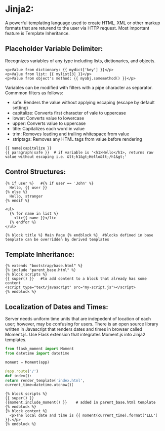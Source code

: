 # Jinja2:
A powerful templating language used to create HTML, XML or other markup formats that are returend to the user via HTTP request. Most important feature is Template Inheritance.

## Placeholder Variable Delimiter:
Recognizes variables of any type including lists, dictionaries, and objects.  
```
<p>Value from dictionary: {{ mydict['key'] }}</p>
<p>Value from list: {{ mylist[3] }}</p>
<p>Value from object's method: {{ myobj.somemethod() }}</p>
```
Variables can be modified with filters with a pipe character as separator. Commmon filters as follows:
- safe: Renders the value without applying escaping (escape by default setting)
- capitalize: Converts first character of vale to uppercase
- lower: Converts value to lowercase
- upper: Converts value to uppercase
- title: Capitalizes each word in value
- trim: Removes leading and trailing whitespace from value
- striptags: Removes any HTML tags from value before rendering
```
{{ name|capitalize }}
{{ paragraph|safe }}  # if variable is '<h1>Hello</h1>, returns raw value without escaping i.e. &lt;h1&gt;Hello&lt;/h1&gt;'
```
## Control Structures:
```
{% if user %}   #{% if user == 'John' %}
  Hello, {{ user }}
{% else %}
  Hello, stranger
{% endif %}
```
```
<ul>
  {% for name in list %}
    <li>{{ name }}</li>
  {% endfor %}
</ul>
```
```
{% block title %} Main Page {% endblock %}  #blocks defined in base template can be overridden by derived templates
```
## Template Inheritance:
```
{% extends "bootstrap/base.html" %}
{% include "parent_base.html" %}
{% block scripts %}
{{ super() }}   #to add content to a block that already has some content
<script type="text/javascript" src="my-script.js"></script>
{% endblock %}
```
## Localization of Dates and Times:
Server needs uniform time units that are indepedent of location of each user; however, may be confusing for users. There is an open source library written in Javascript
that renders dates and times in browser called Moment.js. Use Flask extension that integrates Moment.js into Jinja2 templates.
```python
from flask_moment import Moment
from datetime import datetime

moment = Moment(app)

@app.route('/')
def index():
return render_template('index.html',
current_time=datetime.utcnow())
```
```
{% block scripts %}
{{ super() }}
{{moment.include_moment() }}    # added in parent_base.html template
{% endblock %}
{% block content %} 
  <p>The local date and time is {{ moment(current_time).format('LLL') }}.</p>
{% endblock %}
```
